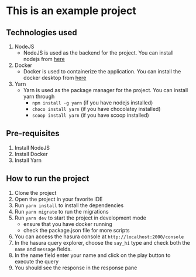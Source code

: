 # This is an example project 

## Technologies used

1. NodeJS
    - NodeJS is used as the backend for the project. You can install nodejs from [here](https://nodejs.org/en/download/)
2. Docker 
    - Docker is used to containerize the application. You can install the docker desktop from [here](https://www.docker.com/products/docker-desktop)
3. Yarn 
    - Yarn is used as the package manager for the project. You can install yarn through 
        - `npm install -g yarn` (if you have nodejs installed)
        - `choco install yarn` (if you have chocolatey installed)
        - `scoop install yarn` (if you have scoop installed)

## Pre-requisites

1. Install NodeJS
2. Install Docker
3. Install Yarn

## How to run the project

1. Clone the project
2. Open the project in your favorite IDE
3. Run `yarn install` to install the dependencies
4. Run `yarn migrate` to run the migrations 
5. Run `yarn dev` to start the project in development mode 
    - ensure that you have docker running
    - check the package.json file for more scripts
6. You can access the hasura console at `http://localhost:2000/console`
7. In the hasura query explorer, choose the `say_hi` type and check both the `name` and `message` fields.
8. In the name field enter your name and click on the play button to execute the query
9. You should see the response in the response pane